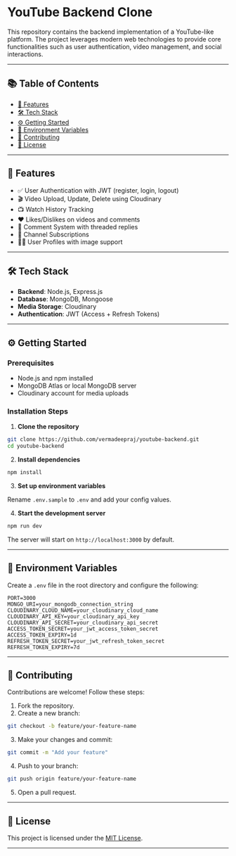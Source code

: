 # YouTube Backend Clone

This repository contains the backend implementation of a YouTube-like platform. The project leverages modern web technologies to provide core functionalities such as user authentication, video management, and social interactions.

---

## 📚 Table of Contents

- [🚀 Features](#-features)
- [🛠 Tech Stack](#-tech-stack)
- [⚙️ Getting Started](#️-getting-started)
- [🔐 Environment Variables](#-environment-variables)
- [🤝 Contributing](#-contributing)
- [📝 License](#-license)

---

## 🚀 Features

- ✅ User Authentication with JWT (register, login, logout)
- 🎬 Video Upload, Update, Delete using Cloudinary
- 📺 Watch History Tracking
- ❤️ Likes/Dislikes on videos and comments
- 💬 Comment System with threaded replies
- 👥 Channel Subscriptions
- 🙍‍♂️ User Profiles with image support

---

## 🛠 Tech Stack

- **Backend**: Node.js, Express.js
- **Database**: MongoDB, Mongoose
- **Media Storage**: Cloudinary
- **Authentication**: JWT (Access + Refresh Tokens)

---

## ⚙️ Getting Started

### Prerequisites

- Node.js and npm installed
- MongoDB Atlas or local MongoDB server
- Cloudinary account for media uploads

### Installation Steps

1. **Clone the repository**

```bash
git clone https://github.com/vermadeepraj/youtube-backend.git
cd youtube-backend
```

2. **Install dependencies**

```bash
npm install
```

3. **Set up environment variables**

Rename `.env.sample` to `.env` and add your config values.

4. **Start the development server**

```bash
npm run dev
```

The server will start on `http://localhost:3000` by default.

---

## 🔐 Environment Variables

Create a `.env` file in the root directory and configure the following:

```env
PORT=3000
MONGO_URI=your_mongodb_connection_string
CLOUDINARY_CLOUD_NAME=your_cloudinary_cloud_name
CLOUDINARY_API_KEY=your_cloudinary_api_key
CLOUDINARY_API_SECRET=your_cloudinary_api_secret
ACCESS_TOKEN_SECRET=your_jwt_access_token_secret
ACCESS_TOKEN_EXPIRY=1d
REFRESH_TOKEN_SECRET=your_jwt_refresh_token_secret
REFRESH_TOKEN_EXPIRY=7d
```

---

## 🤝 Contributing

Contributions are welcome! Follow these steps:

1. Fork the repository.
2. Create a new branch:

```bash
git checkout -b feature/your-feature-name
```

3. Make your changes and commit:

```bash
git commit -m "Add your feature"
```

4. Push to your branch:

```bash
git push origin feature/your-feature-name
```

5. Open a pull request.

---

## 📝 License

This project is licensed under the [MIT License](LICENSE).

---
